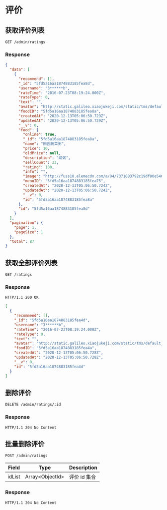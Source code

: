 # 评价

## 获取评价列表

`GET /admin/ratings`

### Response

```json
{
  "data": [
    {
      "recommend": [],
      "_id": "5fd5a16aa1874883185fea8d",
      "username": "3******b",
      "rateTime": "2016-07-23T08:19:24.000Z",
      "rateType": 0,
      "text": "",
      "avatar": "http://static.galileo.xiaojukeji.com/static/tms/default_header.png",
      "foodID": "5fd5a16aa1874883185fea8a",
      "createdAt": "2020-12-13T05:06:50.729Z",
      "updatedAt": "2020-12-13T05:06:50.729Z",
      "__v": 0,
      "food": {
        "online": true,
        "_id": "5fd5a16aa1874883185fea8a",
        "name": "田园蔬菜粥",
        "price": 10,
        "oldPrice": null,
        "description": "咸粥",
        "sellCount": 33,
        "rating": 100,
        "info": "",
        "image": "http://fuss10.elemecdn.com/a/94/7371083792c19df00e546b29e344cjpeg.jpeg?imageView2/1/w/750/h/750",
        "menuID": "5fd5a16aa1874883185fea75",
        "createdAt": "2020-12-13T05:06:50.724Z",
        "updatedAt": "2020-12-13T05:06:50.724Z",
        "__v": 0,
        "id": "5fd5a16aa1874883185fea8a"
      },
      "id": "5fd5a16aa1874883185fea8d"
    }
  ],
  "pagination": {
    "page": 1,
    "pageSize": 1
  },
  "total": 87
}
```

## 获取全部评价列表

`GET /ratings`

### Response

`HTTP/1.1 200 OK`

```json
[
  {
    "recommend": [],
    "_id": "5fd5a16aa1874883185fea4d",
    "username": "3******b",
    "rateTime": "2016-07-23T08:19:24.000Z",
    "rateType": 0,
    "text": "",
    "avatar": "http://static.galileo.xiaojukeji.com/static/tms/default_header.png",
    "foodID": "5fd5a16aa1874883185fea4a",
    "createdAt": "2020-12-13T05:06:50.728Z",
    "updatedAt": "2020-12-13T05:06:50.728Z",
    "__v": 0,
    "id": "5fd5a16aa1874883185fea4d"
  }
]
```

## 删除评价

`DELETE /admin/ratings/:id`

### Response

`HTTP/1.1 204 No Content`

## 批量删除评价

`POST /admin/ratings`

| Field  |      Type       | Description  |
| :----: | :-------------: | :----------- |
| idList | Array<ObjectId\> | 评价 id 集合 |

### Response

`HTTP/1.1 204 No Content`
